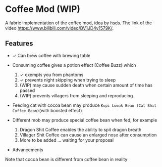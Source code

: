 # Coffee Mod (WIP)
A fabric implementation of the coffee mod, idea by hsds. The link of the video https://www.bilibili.com/video/BV1JD4y1579K/.

## Features
- ✓ Can brew coffee with brewing table
- Consuming coffee gives a potion effect (Coffee Buzz) which
  1. ✓ exempts you from phantoms
  2. ✓ prevents night skipping when trying to sleep
  3. (WIP) may cause sudden death when certain amount of time has passed
  4. (WIP) prevents villagers from sleeping and reproducing

- Feeding cat with cocoa bean may produce `Kopi Luwak Bean (Cat Shit Coffee Bean)`(with boosted effect) 
- Different mob may produce special coffee bean when fed, for example
  1. Dragon Shit Coffee enables the ability to spit dragon breath
  2. Villager Shit Coffee can cause an enlarged nose after consumption
  3. More to be added ... waiting for your proposal
- Advancements

Note that cocoa bean is different from coffee bean in reality